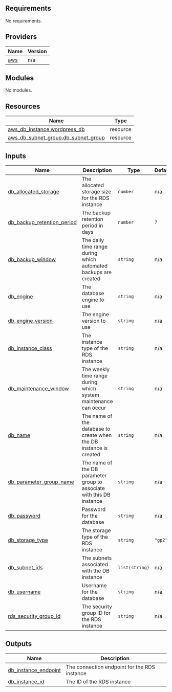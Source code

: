 ## Requirements

No requirements.

## Providers

| Name | Version |
|------|---------|
| <a name="provider_aws"></a> [aws](#provider\_aws) | n/a |

## Modules

No modules.

## Resources

| Name | Type |
|------|------|
| [aws_db_instance.wordpress_db](https://registry.terraform.io/providers/hashicorp/aws/latest/docs/resources/db_instance) | resource |
| [aws_db_subnet_group.db_subnet_group](https://registry.terraform.io/providers/hashicorp/aws/latest/docs/resources/db_subnet_group) | resource |

## Inputs

| Name | Description | Type | Default | Required |
|------|-------------|------|---------|:--------:|
| <a name="input_db_allocated_storage"></a> [db\_allocated\_storage](#input\_db\_allocated\_storage) | The allocated storage size for the RDS instance | `number` | n/a | yes |
| <a name="input_db_backup_retention_period"></a> [db\_backup\_retention\_period](#input\_db\_backup\_retention\_period) | The backup retention period in days | `number` | `7` | no |
| <a name="input_db_backup_window"></a> [db\_backup\_window](#input\_db\_backup\_window) | The daily time range during which automated backups are created | `string` | n/a | yes |
| <a name="input_db_engine"></a> [db\_engine](#input\_db\_engine) | The database engine to use | `string` | n/a | yes |
| <a name="input_db_engine_version"></a> [db\_engine\_version](#input\_db\_engine\_version) | The engine version to use | `string` | n/a | yes |
| <a name="input_db_instance_class"></a> [db\_instance\_class](#input\_db\_instance\_class) | The instance type of the RDS instance | `string` | n/a | yes |
| <a name="input_db_maintenance_window"></a> [db\_maintenance\_window](#input\_db\_maintenance\_window) | The weekly time range during which system maintenance can occur | `string` | n/a | yes |
| <a name="input_db_name"></a> [db\_name](#input\_db\_name) | The name of the database to create when the DB instance is created | `string` | n/a | yes |
| <a name="input_db_parameter_group_name"></a> [db\_parameter\_group\_name](#input\_db\_parameter\_group\_name) | The name of the DB parameter group to associate with this DB instance | `string` | n/a | yes |
| <a name="input_db_password"></a> [db\_password](#input\_db\_password) | Password for the database | `string` | n/a | yes |
| <a name="input_db_storage_type"></a> [db\_storage\_type](#input\_db\_storage\_type) | The storage type of the RDS instance | `string` | `"gp2"` | no |
| <a name="input_db_subnet_ids"></a> [db\_subnet\_ids](#input\_db\_subnet\_ids) | The subnets associated with the DB instance | `list(string)` | n/a | yes |
| <a name="input_db_username"></a> [db\_username](#input\_db\_username) | Username for the database | `string` | n/a | yes |
| <a name="input_rds_security_group_id"></a> [rds\_security\_group\_id](#input\_rds\_security\_group\_id) | The security group ID for the RDS instance | `string` | n/a | yes |

## Outputs

| Name | Description |
|------|-------------|
| <a name="output_db_instance_endpoint"></a> [db\_instance\_endpoint](#output\_db\_instance\_endpoint) | The connection endpoint for the RDS instance |
| <a name="output_db_instance_id"></a> [db\_instance\_id](#output\_db\_instance\_id) | The ID of the RDS instance |
